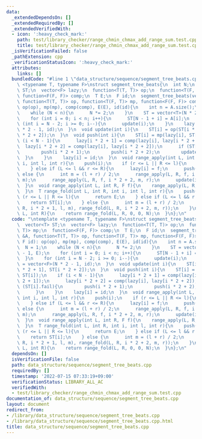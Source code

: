 ```yaml
---
data:
  _extendedDependsOn: []
  _extendedRequiredBy: []
  _extendedVerifiedWith:
  - icon: ':heavy_check_mark:'
    path: test/library_checker/range_chmin_chmax_add_range_sum.test.cpp
    title: test/library_checker/range_chmin_chmax_add_range_sum.test.cpp
  _isVerificationFailed: false
  _pathExtension: cpp
  _verificationStatusIcon: ':heavy_check_mark:'
  attributes:
    links: []
  bundledCode: "#line 1 \"data_structure/sequence/segment_tree_beats.cpp\"\n\ntemplate\
    \ <typename T, typename F>\nstruct segment_tree_beats{\n  int N;\n  vector<T>\
    \ ST;\n  vector<F> lazy;\n  function<T(T, T)> op;\n  function<T(F, T)> mp;\n \
    \ function<F(F, F)> comp;\n  T E;\n  F id;\n  segment_tree_beats(vector<T> &A,\
    \ function<T(T, T)> op, function<T(F, T)> mp, function<F(F, F)> comp, T E, F id):\
    \ op(op), mp(mp), comp(comp), E(E), id(id){\n    int n = A.size();\n    N = 1;\n\
    \    while (N < n){\n      N *= 2;\n    }\n    ST = vector<T>(N * 2 - 1, E);\n\
    \    for (int i = 0; i < n; i++){\n      ST[N - 1 + i] = A[i];\n    }\n    for\
    \ (int i = N - 2; i >= 0; i--){\n      update(i);\n    }\n    lazy = vector<F>(N\
    \ * 2 - 1, id);\n  }\n  void update(int i){\n    ST[i] = op(ST[i * 2 + 1], ST[i\
    \ * 2 + 2]);\n  }\n  void push(int i){\n    ST[i] = mp(lazy[i], ST[i]);\n    if\
    \ (i < N - 1){\n      lazy[i * 2 + 1] = comp(lazy[i], lazy[i * 2 + 1]);\n    \
    \  lazy[i * 2 + 2] = comp(lazy[i], lazy[i * 2 + 2]);\n      if (ST[i].fail){\n\
    \        push(i * 2 + 1);\n        push(i * 2 + 2);\n        update(i);\n    \
    \  }\n    }\n    lazy[i] = id;\n  }\n  void range_apply(int L, int R, F f, int\
    \ i, int l, int r){\n    push(i);\n    if (r <= L || R <= l){\n      return;\n\
    \    } else if (L <= l && r <= R){\n      lazy[i] = f;\n      push(i);\n    }\
    \ else {\n      int m = (l + r) / 2;\n      range_apply(L, R, f, i * 2 + 1, l,\
    \ m);\n      range_apply(L, R, f, i * 2 + 2, m, r);\n      update(i);\n    }\n\
    \  }\n  void range_apply(int L, int R, F f){\n    range_apply(L, R, f, 0, 0, N);\n\
    \  }\n  T range_fold(int L, int R, int i, int l, int r){\n    push(i);\n    if\
    \ (r <= L || R <= l){\n      return E;\n    } else if (L <= l && r <= R){\n  \
    \    return ST[i];\n    } else {\n      int m = (l + r) / 2;\n      return op(range_fold(L,\
    \ R, i * 2 + 1, l, m), range_fold(L, R, i * 2 + 2, m, r));\n    }\n  }\n  T range_fold(int\
    \ L, int R){\n    return range_fold(L, R, 0, 0, N);\n  }\n};\n"
  code: "\ntemplate <typename T, typename F>\nstruct segment_tree_beats{\n  int N;\n\
    \  vector<T> ST;\n  vector<F> lazy;\n  function<T(T, T)> op;\n  function<T(F,\
    \ T)> mp;\n  function<F(F, F)> comp;\n  T E;\n  F id;\n  segment_tree_beats(vector<T>\
    \ &A, function<T(T, T)> op, function<T(F, T)> mp, function<F(F, F)> comp, T E,\
    \ F id): op(op), mp(mp), comp(comp), E(E), id(id){\n    int n = A.size();\n  \
    \  N = 1;\n    while (N < n){\n      N *= 2;\n    }\n    ST = vector<T>(N * 2\
    \ - 1, E);\n    for (int i = 0; i < n; i++){\n      ST[N - 1 + i] = A[i];\n  \
    \  }\n    for (int i = N - 2; i >= 0; i--){\n      update(i);\n    }\n    lazy\
    \ = vector<F>(N * 2 - 1, id);\n  }\n  void update(int i){\n    ST[i] = op(ST[i\
    \ * 2 + 1], ST[i * 2 + 2]);\n  }\n  void push(int i){\n    ST[i] = mp(lazy[i],\
    \ ST[i]);\n    if (i < N - 1){\n      lazy[i * 2 + 1] = comp(lazy[i], lazy[i *\
    \ 2 + 1]);\n      lazy[i * 2 + 2] = comp(lazy[i], lazy[i * 2 + 2]);\n      if\
    \ (ST[i].fail){\n        push(i * 2 + 1);\n        push(i * 2 + 2);\n        update(i);\n\
    \      }\n    }\n    lazy[i] = id;\n  }\n  void range_apply(int L, int R, F f,\
    \ int i, int l, int r){\n    push(i);\n    if (r <= L || R <= l){\n      return;\n\
    \    } else if (L <= l && r <= R){\n      lazy[i] = f;\n      push(i);\n    }\
    \ else {\n      int m = (l + r) / 2;\n      range_apply(L, R, f, i * 2 + 1, l,\
    \ m);\n      range_apply(L, R, f, i * 2 + 2, m, r);\n      update(i);\n    }\n\
    \  }\n  void range_apply(int L, int R, F f){\n    range_apply(L, R, f, 0, 0, N);\n\
    \  }\n  T range_fold(int L, int R, int i, int l, int r){\n    push(i);\n    if\
    \ (r <= L || R <= l){\n      return E;\n    } else if (L <= l && r <= R){\n  \
    \    return ST[i];\n    } else {\n      int m = (l + r) / 2;\n      return op(range_fold(L,\
    \ R, i * 2 + 1, l, m), range_fold(L, R, i * 2 + 2, m, r));\n    }\n  }\n  T range_fold(int\
    \ L, int R){\n    return range_fold(L, R, 0, 0, N);\n  }\n};\n"
  dependsOn: []
  isVerificationFile: false
  path: data_structure/sequence/segment_tree_beats.cpp
  requiredBy: []
  timestamp: '2022-07-15 07:33:19+09:00'
  verificationStatus: LIBRARY_ALL_AC
  verifiedWith:
  - test/library_checker/range_chmin_chmax_add_range_sum.test.cpp
documentation_of: data_structure/sequence/segment_tree_beats.cpp
layout: document
redirect_from:
- /library/data_structure/sequence/segment_tree_beats.cpp
- /library/data_structure/sequence/segment_tree_beats.cpp.html
title: data_structure/sequence/segment_tree_beats.cpp
---
```

